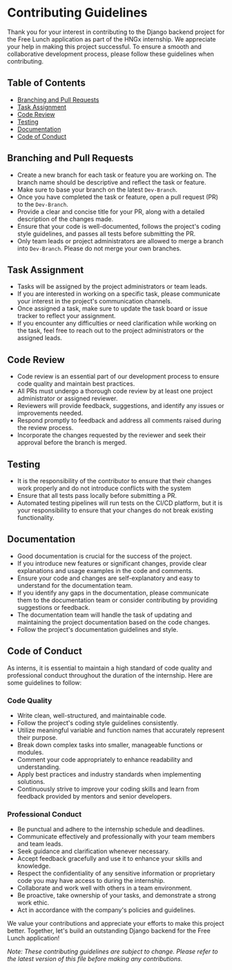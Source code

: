 # Contributing Guidelines

Thank you for your interest in contributing to the Django backend project for the Free Lunch application as part of the HNGx internship. We appreciate your help in making this project successful. To ensure a smooth and collaborative development process, please follow these guidelines when contributing.

## Table of Contents

- [Branching and Pull Requests](#branching-and-pull-requests)
- [Task Assignment](#task-assignment)
- [Code Review](#code-review)
- [Testing](#testing)
- [Documentation](#documentation)
- [Code of Conduct](#code-of-conduct)

## Branching and Pull Requests

- Create a new branch for each task or feature you are working on. The branch name should be descriptive and reflect the task or feature.
- Make sure to base your branch on the latest `Dev-Branch`.
- Once you have completed the task or feature, open a pull request (PR) to the `Dev-Branch`.
- Provide a clear and concise title for your PR, along with a detailed description of the changes made.
- Ensure that your code is well-documented, follows the project's coding style guidelines, and passes all tests before submitting the PR.
- Only team leads or project administrators are allowed to merge a branch into `Dev-Branch`. Please do not merge your own branches.

## Task Assignment

- Tasks will be assigned by the project administrators or team leads.
- If you are interested in working on a specific task, please communicate your interest in the project's communication channels.
- Once assigned a task, make sure to update the task board or issue tracker to reflect your assignment.
- If you encounter any difficulties or need clarification while working on the task, feel free to reach out to the project administrators or the assigned leads.

## Code Review

- Code review is an essential part of our development process to ensure code quality and maintain best practices.
- All PRs must undergo a thorough code review by at least one project administrator or assigned reviewer.
- Reviewers will provide feedback, suggestions, and identify any issues or improvements needed.
- Respond promptly to feedback and address all comments raised during the review process.
- Incorporate the changes requested by the reviewer and seek their approval before the branch is merged.

## Testing
- It is the responsibility of the contributor to ensure that their changes work properly and do not introduce conflicts with the system
- Ensure that all tests pass locally before submitting a PR.
- Automated testing pipelines will run tests on the CI/CD platform, but it is your responsibility to ensure that your changes do not break existing functionality.

## Documentation

- Good documentation is crucial for the success of the project.
- If you introduce new features or significant changes, provide clear explanations and usage examples in the code and comments.
- Ensure your code and changes are self-explanatory and easy to understand for the documentation team.
- If you identify any gaps in the documentation, please communicate them to the documentation team or consider contributing by providing suggestions or feedback.
- The documentation team will handle the task of updating and maintaining the project documentation based on the code changes.
- Follow the project's documentation guidelines and style.

## Code of Conduct

As interns, it is essential to maintain a high standard of code quality and professional conduct throughout the duration of the internship. Here are some guidelines to follow:

### Code Quality

- Write clean, well-structured, and maintainable code.
- Follow the project's coding style guidelines consistently.
- Utilize meaningful variable and function names that accurately represent their purpose.
- Break down complex tasks into smaller, manageable functions or modules.
- Comment your code appropriately to enhance readability and understanding.
- Apply best practices and industry standards when implementing solutions.
- Continuously strive to improve your coding skills and learn from feedback provided by mentors and senior developers.

### Professional Conduct

- Be punctual and adhere to the internship schedule and deadlines.
- Communicate effectively and professionally with your team members and team leads.
- Seek guidance and clarification whenever necessary.
- Accept feedback gracefully and use it to enhance your skills and knowledge.
- Respect the confidentiality of any sensitive information or proprietary code you may have access to during the internship.
- Collaborate and work well with others in a team environment.
- Be proactive, take ownership of your tasks, and demonstrate a strong work ethic.
- Act in accordance with the company's policies and guidelines.

We value your contributions and appreciate your efforts to make this project better. Together, let's build an outstanding Django backend for the Free Lunch application!

*Note: These contributing guidelines are subject to change. Please refer to the latest version of this file before making any contributions.*